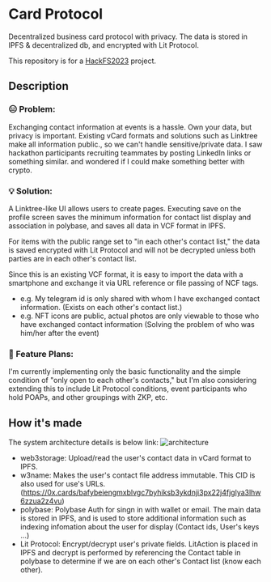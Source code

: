 # Card Protocol

Decentralized business card protocol with privacy. The data is stored in IPFS & decentralized db, and encrypted with Lit Protocol.

This repository is for a [HackFS2023](https://www.ethglobal.com/events/hackfs2023) project.

## Description

### 😑 Problem:

Exchanging contact information at events is a hassle. Own your data, but privacy is important.
Existing vCard formats and solutions such as Linktree make all information public., so we can't handle sensitive/private data.
I saw hackathon participants recruiting teammates by posting LinkedIn links or something similar. and wondered if I could make something better with crypto.

### 💡 Solution:

A Linktree-like UI allows users to create pages.
Executing save on the profile screen saves the minimum information for contact list display and association in polybase, and saves all data in VCF format in IPFS.

For items with the public range set to "in each other's contact list," the data is saved encrypted with Lit Protocol and will not be decrypted unless both parties are in each other's contact list.

Since this is an existing VCF format, it is easy to import the data with a smartphone and exchange it via URL reference or file passing of NCF tags.

- e.g. My telegram id is only shared with whom I have exchanged contact information. (Exists on each other's contact list.)
- e.g. NFT icons are public, actual photos are only viewable to those who have exchanged contact information (Solving the problem of who was him/her after the event)

### 💊 Feature Plans:

I'm currently implementing only the basic functionality and the simple condition of "only open to each other's contacts," but I'm also considering extending this to include Lit Protocol conditions, event participants who hold POAPs, and other groupings with ZKP, etc.

## How it's made

The system architecture details is below link:
![architecture](https://0x.cards/img/how-it-works.png)

- web3storage: Upload/read the user's contact data in vCard format to IPFS.
- w3name: Makes the user's contact file address immutable. This CID is also used for use's URLs.
  (https://0x.cards/bafybeiengmxblvgc7byhiksb3ykdnji3px22j4fjglya3lhw6zzua2z4vu)
- polybase: Polybase Auth for singn in with wallet or email. The main data is stored in IPFS, and is used to store additional information such as indexing infomation about the user for display (Contact ids, User's keys ...)
- Lit Protocol: Encrypt/decrypt user's private fields. LitAction is placed in IPFS and decrypt is performed by referencing the Contact table in polybase to determine if we are on each other's Contact list (know each other).

